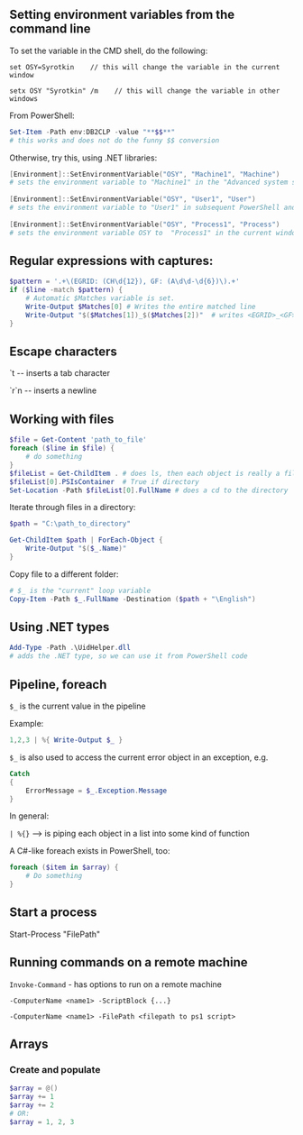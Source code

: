 ## Setting environment variables from the command line
To set the variable in the CMD shell, do the following:

    set OSY=Syrotkin    // this will change the variable in the current window

    setx OSY "Syrotkin" /m    // this will change the variable in other windows

From PowerShell:
```powershell
Set-Item -Path env:DB2CLP -value "**$$**"
# this works and does not do the funny $$ conversion
```

Otherwise, try this, using .NET libraries:

```powershell
[Environment]::SetEnvironmentVariable("OSY", "Machine1", "Machine")
# sets the environment variable to "Machine1" in the "Advanced system settings" (where I would normally set Environment variables)
	
[Environment]::SetEnvironmentVariable("OSY", "User1", "User")
# sets the environment variable to "User1" in subsequent PowerShell and cmd windows
	
[Environment]::SetEnvironmentVariable("OSY", "Process1", "Process")
# sets the environment variable OSY to  "Process1" in the current window (only)
```

## Regular expressions with captures:

```powershell
$pattern = '.+\(EGRID: (CH\d{12}), GF: (A\d\d-\d{6})\).+'
if ($line -match $pattern) {
	# Automatic $Matches variable is set.
	Write-Output $Matches[0] # Writes the entire matched line
	Write-Output "$($Matches[1])_$($Matches[2])"  # writes <EGRID>_<GF>
}
```
	
	
## Escape characters

\`t -- inserts a tab character

\`r`n -- inserts a newline

## Working with files

```powershell
$file = Get-Content 'path_to_file'
foreach ($line in $file) {
	# do something
}
$fileList = Get-ChildItem . # does ls, then each object is really a file, you can query its properties.
$fileList[0].PSIsContainer  # True if directory
Set-Location -Path $fileList[0].FullName # does a cd to the directory
```

Iterate through files in a directory:

```powershell
$path = "C:\path_to_directory"

Get-ChildItem $path | ForEach-Object {
    Write-Output "$($_.Name)" 
}
```

Copy file to a different folder:
```powershell
# $_ is the "current" loop variable
Copy-Item -Path $_.FullName -Destination ($path + "\English")
```


## Using .NET types
```powershell
Add-Type -Path .\UidHelper.dll
# adds the .NET type, so we can use it from PowerShell code
```	


## Pipeline, foreach
`$_` is the current value in the pipeline

Example:
```powershell
1,2,3 | %{ Write-Output $_ } 
```
	
`$_` is also used to access the current error object in an exception, e.g.
```powershell
Catch 
{
	ErrorMessage = $_.Exception.Message
}
```
	
In general:

`| %{}`  --> is piping each object in a list into some kind of function 
	
A C#-like foreach exists in PowerShell, too:
```powershell
foreach ($item in $array) {
	# Do something
}
```

## Start a process
Start-Process "FilePath"


## Running commands on a remote machine

`Invoke-Command` - has options to run on a remote machine

`-ComputerName <name1> -ScriptBlock {...}`

`-ComputerName <name1> -FilePath <filepath to ps1 script>`

## Arrays
### Create and populate
```powershell
$array = @()
$array += 1
$array += 2
# OR:
$array = 1, 2, 3
```